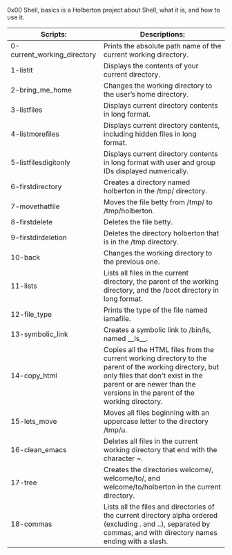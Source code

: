 0x00 Shell, basics is a Holberton project about Shell, what it is, and how to use it.

| Scripts: | Descriptions: |
| --------- | ------------- |
| 0-current\_working\_directory | Prints the absolute path name of the current working directory. |
| 1-listit | Displays the contents of your current directory. |
| 2-bring\_me\_home | Changes the working directory to the user’s home directory. |
| 3-listfiles | Displays current directory contents in long format. |
| 4-listmorefiles | Displays current directory contents, including hidden files in long format. |
| 5-listfilesdigitonly | Displays current directory contents in long format with user and group IDs displayed numerically. |
| 6-firstdirectory | Creates a directory named holberton in the /tmp/ directory. |
| 7-movethatfile | Moves the file betty from /tmp/ to /tmp/holberton. |
| 8-firstdelete | Deletes the file betty. |
| 9-firstdirdeletion | Deletes the directory holberton that is in the /tmp directory. |
| 10-back | Changes the working directory to the previous one. |
| 11-lists | Lists all files in the current directory, the parent of the working directory, and the /boot directory in long format. |
| 12-file\_type | Prints the type of the file named iamafile. |
| 13-symbolic\_link | Creates a symbolic link to /bin/ls, named \_\_ls\_\_. |
| 14-copy\_html | Copies all the HTML files from the current working directory to the parent of the working directory, but only files that don't exist in the parent or are newer than the versions in the parent of the working directory. |
| 15-lets\_move | Moves all files beginning with an uppercase letter to the directory /tmp/u. |
| 16-clean\_emacs | Deletes all files in the current working directory that end with the character ~. |
| 17-tree | Creates the directories welcome/, welcome/to/, and welcome/to/holberton in the current directory. |
| 18-commas | Lists all the files and directories of the current directory alpha ordered (excluding . and ..), separated by commas, and with directory names ending with a slash. |
